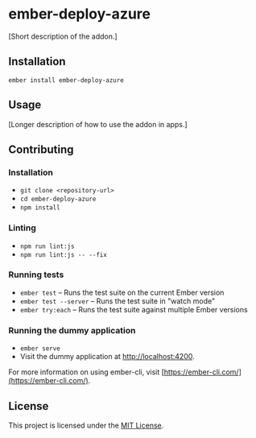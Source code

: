 ember-deploy-azure
==============================================================================

[Short description of the addon.]

Installation
------------------------------------------------------------------------------

```
ember install ember-deploy-azure
```


Usage
------------------------------------------------------------------------------

[Longer description of how to use the addon in apps.]


Contributing
------------------------------------------------------------------------------

### Installation

* `git clone <repository-url>`
* `cd ember-deploy-azure`
* `npm install`

### Linting

* `npm run lint:js`
* `npm run lint:js -- --fix`

### Running tests

* `ember test` – Runs the test suite on the current Ember version
* `ember test --server` – Runs the test suite in "watch mode"
* `ember try:each` – Runs the test suite against multiple Ember versions

### Running the dummy application

* `ember serve`
* Visit the dummy application at [http://localhost:4200](http://localhost:4200).

For more information on using ember-cli, visit [https://ember-cli.com/](https://ember-cli.com/).

License
------------------------------------------------------------------------------

This project is licensed under the [MIT License](LICENSE.md).
